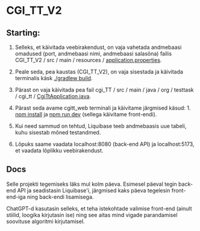 # CGI_TT_V2

## Starting:

1. Selleks, et käivitada veebirakendust, on vaja vahetada andmebaasi omadused (port, andmebaasi nimi, andmebaasi salasõna) failis CGI_TT_V2 / src / main / resources / <ins>application.properties</ins>. 

2. Peale seda, pea kaustas (CGI_TT_V2), on vaja sisestada ja käivitada terminalis käsk <ins>./gradlew build</ins>. 

3. Pärast on vaja käivitada pea fail cgi_TT / src / main / java / org / testtask / cgi_tt / <ins>CgiTtApplication.java</ins>. 

4. Pärast seda avame cgitt_web terminali ja käivitame järgmised käsud: 1. <ins>npm install</ins> ja <ins>npm run dev</ins> (sellega käivitame front-endi).

5. Kui need sammud on tehtud, Liquibase teeb andmebaasis uue tabeli, kuhu sisestab mõned testandmed. 

6. Lõpuks saame vaadata localhost:8080 (back-end API) ja localhost:5173, et vaadata lõplikku veebirakendust.

## Docs
Selle projekti tegemiseks läks mul kolm päeva. Esimesel päeval tegin back-end API ja seadistasin Liquibase'i, järgmised kaks päeva tegelesin front-end-iga ning back-endi lisamisega.

ChatGPT-d kasutasin selleks, et teha istekohtade valimise front-end (ainult stiilid, loogika kirjutasin ise) ning see aitas mind vigade parandamisel soovituse algoritmi kirjutamisel.
